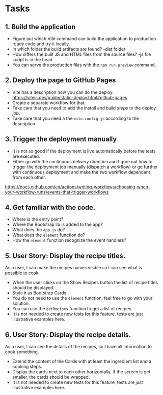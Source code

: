 # Tasks

## 1. Build the application

- Figure out which Vite command can build the application to production ready code and try it locally.
- In which folder the build artifacts are found?  -dist folder
- How differs the built JS and HTML files from the source files? -js file script is in the head
- You can serve the production files with the `npm run preview` command.

## 2. Deploy the page to GitHub Pages

- Vite has a description how you can do the deploy: https://vitejs.dev/guide/static-deploy.html#github-pages
- Create a separate workflow for that.
- Take care that you need to add the install and build *steps* to the deploy *job*.
- Take care that you need a the `vite.config.js` according to the description. 

## 3. Trigger the deployment manually

- It is not so good if the deployment is live automatically before the tests are executed.
- Either go with the continuous delivery direction and figure out how to trigger the deployment job manually (dispatch a workflow)
or go further with continuous deployment and make the two workflow dependent from each other.

https://docs.github.com/en/actions/writing-workflows/choosing-when-your-workflow-runs/events-that-trigger-workflows

## 4. Get familiar with the code.

- Where is the entry point?
- Where the Bootstrap lib is added to the app?
- What does the `app.js` do?
- What does the `element` function do?
- How the `element` function recognize the event handlers?

## 5. User Story: Display the recipe titles.

As a user, I can make the recipes names visible so I can see what is possible to cook.

- When the user clicks on the Show Recipes button the list of recipe titles 
should be displayed.
- Style it as Bootstrap Cards.
- You do not need to use the `element` function, feel free to go with your solution.
- You can use the `getRecipes` function to get a list of recipes.
- It is not needed to create new tests for this feature, tests are just illustrative examples here.

## 6. User Story: Display the recipe details.

As a user, I can see the details of the recipes, so I have all information to cook something.

- Extend the content of the Cards with at least the ingredient list and a cooking steps.
- Display the cards next to each other horizontally. If the screen is get smaller, 
the cards should be wrapped.
- It is not needed to create new tests for this feature, tests are just illustrative examples here.
